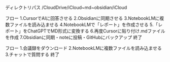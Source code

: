 ディレクトリパス
/CloudDrive/iCloud~md~obsidian/iCloud

フロー
1.CursorでAIに回答させる
2.Obsidianに同期させる
3.NotebookLMに複数ファイルを読み込ませる
4.NotebookLMで「レポート」を作成させる
5.「レポート」をChatGPTでMD形式に変換する
6.再度Cursorに貼り付け.mdファイルを作成
7.Obsidianに同期・noteに投稿・GitHubにバックアップ
終了

フロー
1.会議録をダウンロード
2.NotebookLMに複数ファイルを読み込ませる
3.チャットで質問する
終了